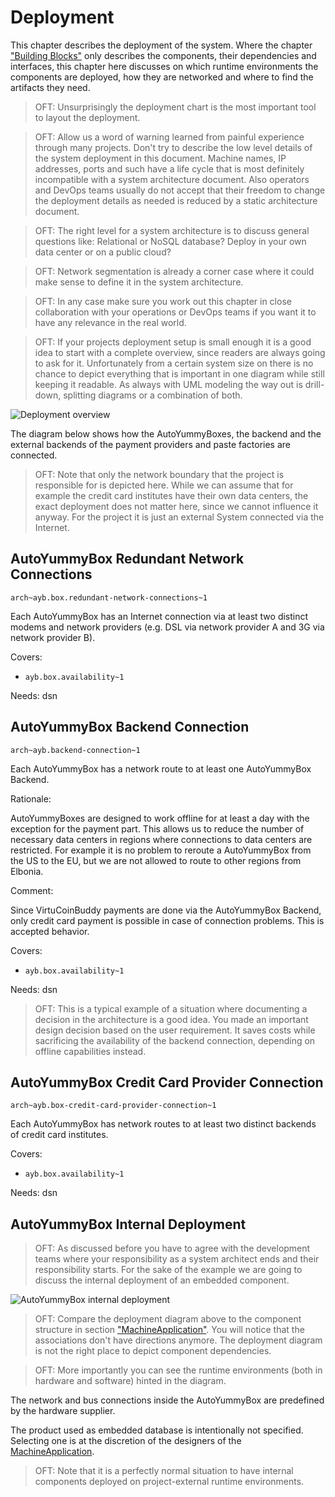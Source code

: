 <!--
  #%L
  OpenFastTrace Architecture Template
  %%
  Copyright (C) 2018 itsallcode.org
  %%
  This document is based on https://arc42.org by Dr. G. Starke & Dr. P. Hruschka
  with modifications and additions from itsallcode.org, licensed under CC-BY-SA 4.0
  #L%
  -->

# Deployment

This chapter describes the deployment of the system. Where the chapter ["Building Blocks"](building_block_view.md) only describes the components, their dependencies and interfaces, this chapter here discusses on which runtime environments the components are deployed, how they are networked and where to find the artifacts they need.

> OFT: Unsurprisingly the deployment chart is the most important tool to layout the deployment.

> OFT: Allow us a word of warning learned from painful experience through many projects. Don't try to describe the low level details of the system deployment in this document. Machine names, IP addresses, ports and such have a life cycle that is most definitely incompatible with a system architecture document. Also operators and DevOps teams usually do not accept that their freedom to change the deployment details as needed is reduced by a static architecture document.

> OFT: The right level for a system architecture is to discuss general questions like: Relational or NoSQL database? Deploy in your own data center or on a public cloud?

> OFT: Network segmentation is already a corner case where it could make sense to define it in the system architecture.

> OFT: In any case make sure you work out this chapter in close collaboration with your operations or DevOps teams if you want it to have any relevance in the real world.

> OFT: If your projects deployment setup is small enough it is a good idea to start with a complete overview, since readers are always going to ask for it. Unfortunately from a certain system size on there is no chance to depict everything that is important in one diagram while still keeping it readable. As always with UML modeling the way out is drill-down, splitting diagrams or a combination of both.

![Deployment overview](uml/deployment/depl_overview.svg "Deployment overview")

The diagram below shows how the AutoYummyBoxes, the backend and the external backends of the payment providers and paste factories are connected.

> OFT: Note that only the network boundary that the project is responsible for is depicted here. While we can assume that for example the credit card institutes have their own data centers, the exact deployment does not matter here, since we cannot influence it anyway. For the project it is just an external System connected via the Internet.

## AutoYummyBox Redundant Network Connections
`arch~ayb.box.redundant-network-connections~1`

Each AutoYummyBox has an Internet connection via at least two distinct modems and network providers (e.g. DSL via network provider A and 3G via network provider B).

Covers:

* `ayb.box.availability~1`

Needs: dsn

## AutoYummyBox Backend Connection
`arch~ayb.backend-connection~1`

Each AutoYummyBox has a network route to at least one AutoYummyBox Backend.

Rationale:

AutoYummyBoxes are designed to work offline for at least a day with the exception for the payment part.  This allows us to reduce the number of necessary data centers in regions where connections to data centers are restricted. For example it is no problem to reroute a AutoYummyBox from the US to the EU, but we are not allowed to route to other regions from Elbonia.

Comment:

Since VirtuCoinBuddy payments are done via the AutoYummyBox Backend, only credit card payment is possible in case of connection problems. This is accepted behavior.

Covers:

* `ayb.box.availability~1`

Needs: dsn

> OFT: This is a typical example of a situation where documenting a decision in the architecture is a good idea. You made an important design decision based on the user requirement. It saves costs while sacrificing the availability of the backend connection, depending on offline capabilities instead.

## AutoYummyBox Credit Card Provider Connection
`arch~ayb.box-credit-card-provider-connection~1`

Each AutoYummyBox has network routes to at least two distinct backends of credit card institutes.

Covers:

* `ayb.box.availability~1`

Needs: dsn

## AutoYummyBox Internal Deployment

> OFT: As discussed before you have to agree with the development teams where your responsibility as a system architect ends and their responsibility starts. For the sake of the example we are going to discuss the internal deployment of an embedded component.

![AutoYummyBox internal deployment](uml/deployment/depl_autoyummybox.svg "AutoYummyBox internal deployment")

> OFT: Compare the deployment diagram above to the component structure in section ["MachineApplication"](building_block_view/MachineApplication.md). You will notice that the associations don't have directions anymore. The deployment diagram is not the right place to depict component dependencies.

> OFT: More importantly you can see the runtime environments (both in hardware and software) hinted in the diagram.

The network and bus connections inside the AutoYummyBox are predefined by the hardware supplier.

The product used as embedded database is intentionally not specified. Selecting one is at the discretion of the designers of the [MachineApplication](building_block_view/MachineApplication.md).

> OFT: Note that it is a perfectly normal situation to have internal components deployed on project-external runtime environments.